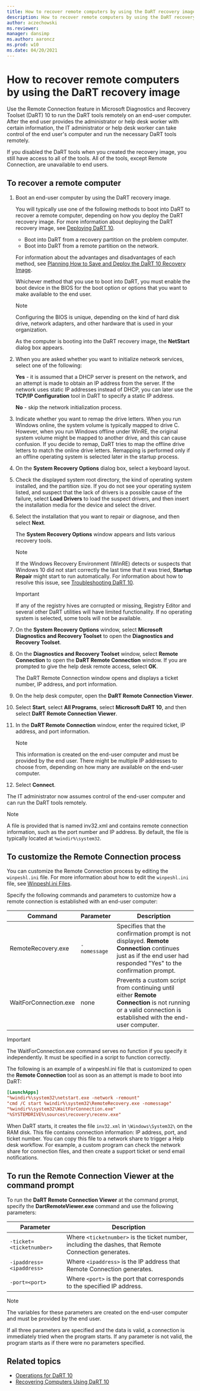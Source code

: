 ```yaml
---
title: How to recover remote computers by using the DaRT recovery image
description: How to recover remote computers by using the DaRT recovery image.
author: aczechowski
ms.reviewer: 
manager: dansimp
ms.author: aaroncz
ms.prod: w10
ms.date: 04/20/2021
---
```


# How to recover remote computers by using the DaRT recovery image

Use the Remote Connection feature in Microsoft Diagnostics and Recovery Toolset (DaRT) 10 to run the DaRT tools remotely on an end-user computer. After the end user provides the administrator or help desk worker with certain information, the IT administrator or help desk worker can take control of the end user's computer and run the necessary DaRT tools remotely.

If you disabled the DaRT tools when you created the recovery image, you still have access to all of the tools. All of the tools, except Remote Connection, are unavailable to end users.

## To recover a remote computer

1. Boot an end-user computer by using the DaRT recovery image.

    You will typically use one of the following methods to boot into DaRT to recover a remote computer, depending on how you deploy the DaRT recovery image. For more information about deploying the DaRT recovery image, see [Deploying DaRT 10](deploying-dart-10.md).

    - Boot into DaRT from a recovery partition on the problem computer.
    - Boot into DaRT from a remote partition on the network.

    For information about the advantages and disadvantages of each method, see [Planning How to Save and Deploy the DaRT 10 Recovery Image](planning-how-to-save-and-deploy-the-dart-10-recovery-image.md).

    Whichever method that you use to boot into DaRT, you must enable the boot device in the BIOS for the boot option or options that you want to make available to the end user.

    > [!NOTE]
    > Configuring the BIOS is unique, depending on the kind of hard disk drive, network adapters, and other hardware that is used in your organization.

    As the computer is booting into the DaRT recovery image, the **NetStart** dialog box appears.

2. When you are asked whether you want to initialize network services, select one of the following:

   **Yes** - it is assumed that a DHCP server is present on the network, and an attempt is made to obtain an IP address from the server. If the network uses static IP addresses instead of DHCP, you can later use the **TCP/IP Configuration** tool in DaRT to specify a static IP address.

   **No** - skip the network initialization process.

3. Indicate whether you want to remap the drive letters. When you run Windows online, the system volume is typically mapped to drive C. However, when you run Windows offline under WinRE, the original system volume might be mapped to another drive, and this can cause confusion. If you decide to remap, DaRT tries to map the offline drive letters to match the online drive letters. Remapping is performed only if an offline operating system is selected later in the startup process.

4. On the **System Recovery Options** dialog box, select a keyboard layout.

5. Check the displayed system root directory, the kind of operating system installed, and the partition size. If you do not see your operating system listed, and suspect that the lack of drivers is a possible cause of the failure, select **Load Drivers** to load the suspect drivers, and then insert the installation media for the device and select the driver.

6. Select the installation that you want to repair or diagnose, and then select **Next**.

    The **System Recovery Options** window appears and lists various recovery tools.

    > [!NOTE]
    > If the Windows Recovery Environment (WinRE) detects or suspects that Windows 10 did not start correctly the last time that it was tried, **Startup Repair** might start to run automatically. For information about how to resolve this issue, see [Troubleshooting DaRT 10](troubleshooting-dart-10.md).

    > [!IMPORTANT]
    > If any of the registry hives are corrupted or missing, Registry Editor and several other DaRT utilities will have limited functionality. If no operating system is selected, some tools will not be available.

7. On the **System Recovery Options** window, select **Microsoft Diagnostics and Recovery Toolset** to open the **Diagnostics and Recovery Toolset**.

8. On the **Diagnostics and Recovery Toolset** window, select **Remote Connection** to open the **DaRT Remote Connection** window. If you are prompted to give the help desk remote access, select **OK**.

   The DaRT Remote Connection window opens and displays a ticket number, IP address, and port information.

9. On the help desk computer, open the **DaRT Remote Connection Viewer**.

10. Select **Start**, select **All Programs**, select **Microsoft DaRT 10**, and then select **DaRT Remote Connection Viewer**.

11. In the **DaRT Remote Connection** window, enter the required ticket, IP address, and port information.

    > [!NOTE]
    > This information is created on the end-user computer and must be provided by the end user. There might be multiple IP addresses to choose from, depending on how many are available on the end-user computer.

12. Select **Connect**.

The IT administrator now assumes control of the end-user computer and can run the DaRT tools remotely.

> [!NOTE]
> A file is provided that is named inv32.xml and contains remote connection information, such as the port number and IP address. By default, the file is typically located at `%windir%\system32`.

## To customize the Remote Connection process

You can customize the Remote Connection process by editing the `winpeshl.ini` file. For more information about how to edit the `winpeshl.ini` file, see [Winpeshl.ini Files](/previous-versions/windows/it-pro/windows-vista/cc766156(v=ws.10)).

Specify the following commands and parameters to customize how a remote connection is established with an end-user computer:

| Command | Parameter | Description |
|--|--|--|
| RemoteRecovery.exe | `-nomessage` | Specifies that the confirmation prompt is not displayed. **Remote Connection** continues just as if the end user had responded "Yes" to the confirmation prompt. |
| WaitForConnection.exe | none | Prevents a custom script from continuing until either **Remote Connection** is not running or a valid connection is established with the end-user computer. |

> [!IMPORTANT]
> The WaitForConnection.exe command serves no function if you specify it independently. It must be specified in a script to function correctly.

The following is an example of a winpeshl.ini file that is customized to open the **Remote Connection** tool as soon as an attempt is made to boot into DaRT:

```ini
[LaunchApps]
"%windir%\system32\netstart.exe -network -remount"
"cmd /C start %windir%\system32\RemoteRecovery.exe -nomessage"
"%windir%\system32\WaitForConnection.exe"
"%SYSTEMDRIVE%\sources\recovery\recenv.exe"
```

When DaRT starts, it creates the file `inv32.xml` in `\Windows\System32\` on the RAM disk. This file contains connection information: IP address, port, and ticket number. You can copy this file to a network share to trigger a Help desk workflow. For example, a custom program can check the network share for connection files, and then create a support ticket or send email notifications.

## To run the Remote Connection Viewer at the command prompt

To run the **DaRT Remote Connection Viewer** at the command prompt, specify the **DartRemoteViewer.exe** command and use the following parameters:

| Parameter | Description |
|--|--|
| `-ticket=<ticketnumber>` | Where `<ticketnumber>` is the ticket number, including the dashes, that Remote Connection generates. |
| `-ipaddress=<ipaddress>` | Where `<ipaddress>` is the IP address that Remote Connection generates. |
| `-port=<port>` | Where `<port>` is the port that corresponds to the specified IP address. |

> [!NOTE]
> The variables for these parameters are created on the end-user computer and must be provided by the end user.

If all three parameters are specified and the data is valid, a connection is immediately tried when the program starts. If any parameter is not valid, the program starts as if there were no parameters specified.

## Related topics

- [Operations for DaRT 10](operations-for-dart-10.md)
- [Recovering Computers Using DaRT 10](recovering-computers-using-dart-10.md)
